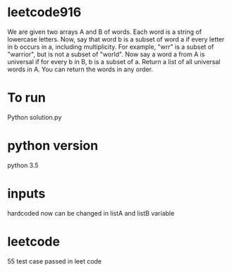 # leetcode916
We are given two arrays A and B of words.  Each word is a string of lowercase letters.  Now, say that word b is a subset of word a if every letter in b occurs in a, including multiplicity.  For example, "wrr" is a subset of "warrior", but is not a subset of "world".  Now say a word a from A is universal if for every b in B, b is a subset of a.   Return a list of all universal words in A.  You can return the words in any order.
# To run
Python solution.py
# python version
python 3.5
# inputs
hardcoded now can be changed in listA and listB variable
# leetcode
55 test case passed in leet code
